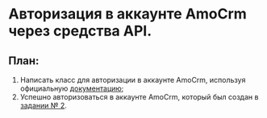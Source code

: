 # Авторизация в аккаунте AmoCrm через средства API.

## План:

1. Написать класс для авторизации в аккаунте AmoCrm, используя официальную [документацию](https://www.amocrm.ru/developers/content/api/auth);
2. Успешно авторизоваться в аккаунте AmoCrm, который был создан в [задании № 2](https://github.com/gt4u/tasks/tree/master/task_2).
